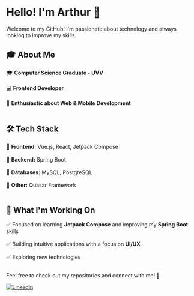 # Hello! I'm Arthur 👋  

Welcome to my GitHub! I'm passionate about technology and always looking to improve my skills.  

## 🎓 About Me  
🎓 **Computer Science Graduate - UVV** <br/>  
💻 **Frontend Developer** <br/>  
🚀 **Enthusiastic about Web & Mobile Development** <br/><br/>  

## 🛠 Tech Stack  
🔹 **Frontend:** Vue.js, React, Jetpack Compose <br/>  
🔹 **Backend:** Spring Boot <br/>  
🔹 **Databases:** MySQL, PostgreSQL <br/>  
🔹 **Other:** Quasar Framework <br/><br/>  

## 📌 What I'm Working On  
✅ Focused on learning **Jetpack Compose** and improving my **Spring Boot** skills <br/>  
✅ Building intuitive applications with a focus on **UI/UX** <br/>  
✅ Exploring new technologies <br/><br/>  

Feel free to check out my repositories and connect with me! 🚀  

[![Linkedin](https://img.shields.io/badge/LinkedIn-0077B5?style=for-the-badge&logo=linkedin&logoColor=white)](https://www.linkedin.com/in/arthur-rocha-soares-344a31170/)
